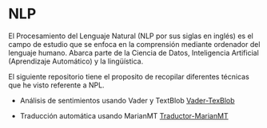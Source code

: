 # NLP
El Procesamiento del Lenguaje Natural (NLP por sus siglas en inglés) es el campo de estudio que se enfoca en la comprensión mediante ordenador del lenguaje humano. Abarca parte de la Ciencia de Datos, Inteligencia Artificial (Aprendizaje Automático) y la lingüística.

El siguiente repositorio tiene el proposito de recopilar diferentes técnicas que he visto referente a NPL.

* Análisis de sentimientos usando Vader y TextBlob
[Vader-TexBlob](https://github.com/P4t0R/NLP/blob/main/AnalystSentiment/Vader-TexBlob.ipynb)

* Traducción automática usando MarianMT
[Traductor-MarianMT](https://github.com/P4t0R/NLP/blob/main/Translate/Translate_MarianMT.ipynb)
 
